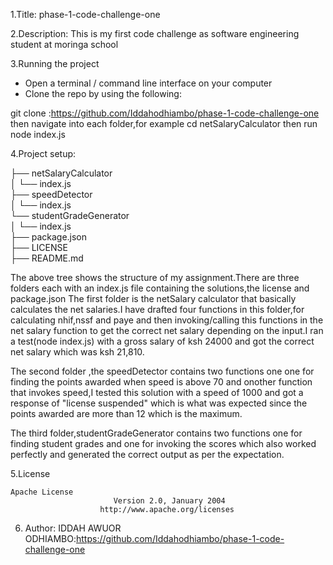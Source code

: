 1.Title:
 phase-1-code-challenge-one

2.Description:
This is my first code challenge as software engineering student at moringa school

3.Running the project

- Open a terminal / command line interface on your computer
- Clone the repo by using the following:

git clone :https://github.com/Iddahodhiambo/phase-1-code-challenge-one then navigate into each folder,for example
cd netSalaryCalculator then run node index.js


4.Project setup:

├── netSalaryCalculator <br />
│   └── index.js <br />
├── speedDetector <br />
│   └── index.js <br />
└── studentGradeGenerator <br />
│    └── index.js <br />
├── package.json<br />
├── LICENSE <br />
├── README.md <br />
 
The above tree shows the structure of my assignment.There are three folders  each with an index.js file containing the solutions,the license and package.json
The first folder is the netSalary calculator that basically calculates the net salaries.I have drafted four functions in this  folder,for calculating nhif,nssf and paye and then invoking/calling this functions in the net salary function to get the correct net salary depending on the input.I ran a test(node index.js) with  a gross salary of ksh 24000 and got the correct net salary which was ksh 21,810.

The second  folder ,the speedDetector contains two functions one one for finding the points awarded when speed is above 70 and onother function that invokes speed,I tested this solution with a speed of 1000 and got a response of "license suspended" which is what was expected since the points awarded are more than 12 which is the maximum.

The third folder,studentGradeGenerator contains two functions one for finding student grades and one for invoking the scores which also worked perfectly and generated the correct output as per the expectation.  

5.License

    Apache License
                           Version 2.0, January 2004
                        http://www.apache.org/licenses

  
6. Author:
IDDAH AWUOR ODHIAMBO:https://github.com/Iddahodhiambo/phase-1-code-challenge-one




